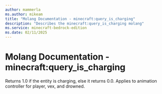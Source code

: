 ```yaml
---
author: mammerla
ms.author: mikeam
title: "Molang Documentation - minecraft:query_is_charging"
description: "Describes the minecraft:query_is_charging molang"
ms.service: minecraft-bedrock-edition
ms.date: 02/11/2025 
---
```


# Molang Documentation - minecraft:query_is_charging

Returns 1.0 if the entity is charging, else it returns 0.0. Applies to animation controller for player, vex, and drowned.

